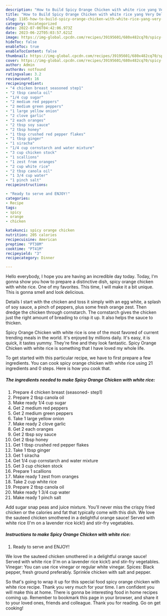 ```yaml
---
description: "How to Build Spicy Orange Chicken with white rice yang Very Delicious"
title: "How to Build Spicy Orange Chicken with white rice yang Very Delicious"
slug: 1185-how-to-build-spicy-orange-chicken-with-white-rice-yang-very-delicious
category: Uncategorized
date: 2022-07-06T04:42:06.973Z
date: 2023-06-22T05:03:57.621Z
image: https://img-global.cpcdn.com/recipes/39195601/680x482cq70/spicy-orange-chicken-with-white-rice-recipe-main-photo.jpg
hideToc: false
enableToc: true
enableTocContent: false
thumbnail: https://img-global.cpcdn.com/recipes/39195601/680x482cq70/spicy-orange-chicken-with-white-rice-recipe-main-photo.jpg
cover: https://img-global.cpcdn.com/recipes/39195601/680x482cq70/spicy-orange-chicken-with-white-rice-recipe-main-photo.jpg
author: Admin
authorAv: notfound
ratingvalue: 3.2
reviewcount: 16
recipeingredient:
- "4 chicken breast seasoned step1"
- "2 tbsp canola oil"
- "1/4 cup sugar"
- "2 medium red peppers"
- "2 medium green peppers"
- "1 large yellow onion"
- "2 clove garlic"
- "2 each oranges"
- "2 tbsp soy sauce"
- "2 tbsp honey"
- "1 tbsp crushed red pepper flakes"
- "1 tbsp ginger"
- "1 siracha"
- "1/4 cup cornstarch and water mixture"
- "3 cup chicken stock"
- "1 scallions"
- "1 zest from oranges"
- "2 cup white rice"
- "2 tbsp canola oil"
- "1 3/4 cup water"
- "1 pinch salt"
recipeinstructions:

- "Ready to serve and ENJOY!"
categories:
- Recipe
tags:
- spicy
- orange
- chicken

katakunci: spicy orange chicken 
nutrition: 205 calories
recipecuisine: American
preptime: "PT38M"
cooktime: "PT41M"
recipeyield: "3"
recipecategory: Dinner

---
```



Hello everybody, I hope you are having an incredible day today. Today, I'm gonna show you how to prepare a distinctive dish, spicy orange chicken with white rice. One of my favorites. This time, I will make it a bit unique. This is gonna smell and look delicious.

Details I start with the chicken and toss it simply with an egg white, a splash of soy sauce, a pinch of peppers, plus some fresh orange zest. Then dredge the chicken through cornstarch. The cornstarch gives the chicken just the right amount of breading to crisp it up. It also helps the sauce to thicken.

Spicy Orange Chicken with white rice is one of the most favored of current trending meals in the world. It's enjoyed by millions daily. It's easy, it is quick, it tastes yummy. They're fine and they look fantastic. Spicy Orange Chicken with white rice is something that I have loved my whole life.


To get started with this particular recipe, we have to first prepare a few ingredients. You can cook spicy orange chicken with white rice using 21 ingredients and 0 steps. Here is how you cook that.

<!--inarticleads1-->

##### The ingredients needed to make Spicy Orange Chicken with white rice:

1. Prepare 4 chicken breast (seasoned- step1)
1. Prepare 2 tbsp canola oil
1. Make ready 1/4 cup sugar
1. Get 2 medium red peppers
1. Get 2 medium green peppers
1. Take 1 large yellow onion
1. Make ready 2 clove garlic
1. Get 2 each oranges
1. Get 2 tbsp soy sauce
1. Get 2 tbsp honey
1. Get 1 tbsp crushed red pepper flakes
1. Take 1 tbsp ginger
1. Get 1 siracha
1. Get 1/4 cup cornstarch and water mixture
1. Get 3 cup chicken stock
1. Prepare 1 scallions
1. Make ready 1 zest from oranges
1. Take 2 cup white rice
1. Prepare 2 tbsp canola oil
1. Make ready 1 3/4 cup water
1. Make ready 1 pinch salt


Add sugar snap peas and juice mixture. You&#39;ll never miss the crispy fried chicken or the calories and fat that typically come with this dish. We love the sauteed chicken smothered in a delightful orange sauce! Served with white rice (I&#39;m on a lavender rice kick!) and stir-fry vegetables. 

<!--inarticleads2-->

##### Instructions to make Spicy Orange Chicken with white rice:


1. Ready to serve and ENJOY!

We love the sauteed chicken smothered in a delightful orange sauce! Served with white rice (I&#39;m on a lavender rice kick!) and stir-fry vegetables. Vinegar: You can use rice vinegar or regular white vinegar. Spices: Black pepper, fresh ground preferably. Sprinkle chicken with salt and pepper. 

So that's going to wrap it up for this special food spicy orange chicken with white rice recipe. Thank you very much for your time. I am confident you will make this at home. There is gonna be interesting food in home recipes coming up. Remember to bookmark this page in your browser, and share it to your loved ones, friends and colleague. Thank you for reading. Go on get cooking!
